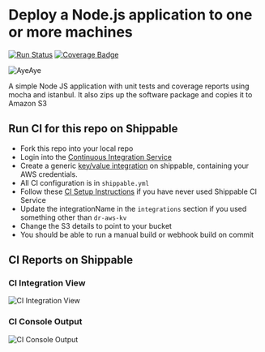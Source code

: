 # Deploy a Node.js application to one or more machines

[![Run Status](https://api.shippable.com/projects/59023242cd25170600356e72/badge?branch=master)](https://app.shippable.com/github/devops-recipes/deploy-nodecluster-basic) [![Coverage Badge](https://api.shippable.com/projects/59023242cd25170600356e72/coverageBadge?branch=master)](https://app.shippable.com/github/devops-recipes/deploy-nodecluster-basic)

![AyeAye](https://github.com/devops-recipes/deploy-nodecluster-basic/blob/master/public/resources/images/captain.png)

A simple Node JS application with unit tests and coverage reports using mocha
and istanbul. It also zips up the software package and copies it to Amazon S3

## Run CI for this repo on Shippable
* Fork this repo into your local repo
* Login into the [Continuous Integration Service](wwww.shippable.com)
* Create a generic [key/value integration](http://docs.shippable.com/reference/int-key-value) on shippable, containing your AWS credentials.
* All CI configuration is in `shippable.yml`
* Follow these [CI Setup Instructions](http://docs.shippable.com/ci/runFirstBuild/) if you have never used Shippable CI Service
* Update the integrationName in the `integrations` section if you used something other than `dr-aws-kv`
* Change the S3 details to point to your bucket
* You should be able to run a manual build or webhook build on commit

## CI Reports on Shippable

### CI Integration View
![CI Integration View](https://github.com/devops-recipes/deploy-nodecluster-basic/blob/master/public/resources/images/integration.png)

### CI Console Output
![CI Console Output](https://github.com/devops-recipes/deploy-nodecluster-basic/blob/master/public/resources/images/console.jpg)
